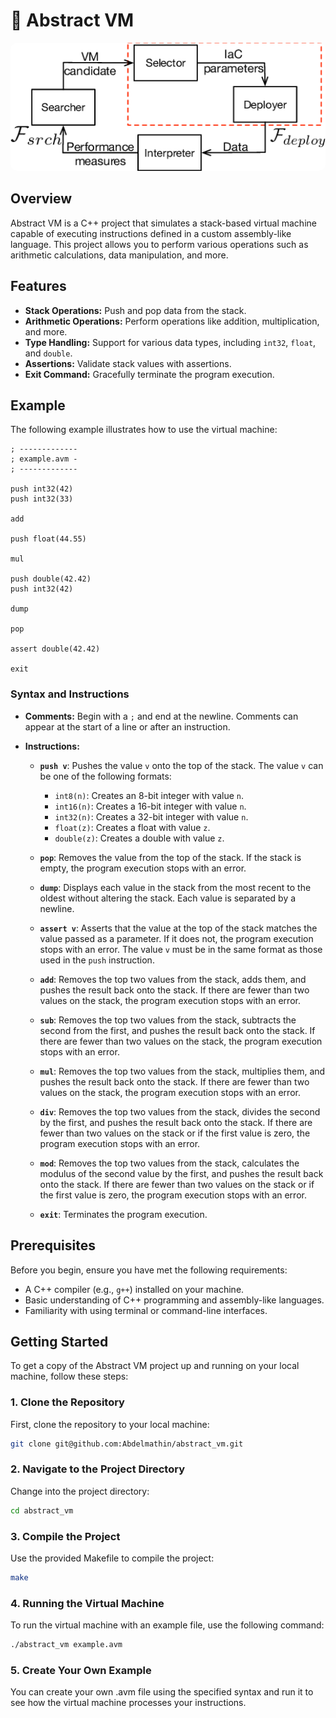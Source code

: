 # 🧩 Abstract VM

<p align="center">
    <a href="" target="_blank">
        <img style="border-radius: 10px;" src="docs/assets/img/banner.png" width="800" alt="Abstract VM" />
    </a>
</p>

## Overview
Abstract VM is a C++ project that simulates a stack-based virtual machine capable of executing instructions defined in a custom assembly-like language. This project allows you to perform various operations such as arithmetic calculations, data manipulation, and more.

## Features
- **Stack Operations:** Push and pop data from the stack.
- **Arithmetic Operations:** Perform operations like addition, multiplication, and more.
- **Type Handling:** Support for various data types, including `int32`, `float`, and `double`.
- **Assertions:** Validate stack values with assertions.
- **Exit Command:** Gracefully terminate the program execution.

## Example
The following example illustrates how to use the virtual machine:

```assembly
; -------------
; example.avm -
; -------------

push int32(42)
push int32(33)

add

push float(44.55)

mul

push double(42.42)
push int32(42)

dump

pop

assert double(42.42)

exit
```

### Syntax and Instructions

- **Comments:** Begin with a `;` and end at the newline. Comments can appear at the start of a line or after an instruction.

- **Instructions:**
  - **`push v`**: Pushes the value `v` onto the top of the stack. The value `v` can be one of the following formats:
    - `int8(n)`: Creates an 8-bit integer with value `n`.
    - `int16(n)`: Creates a 16-bit integer with value `n`.
    - `int32(n)`: Creates a 32-bit integer with value `n`.
    - `float(z)`: Creates a float with value `z`.
    - `double(z)`: Creates a double with value `z`.

  - **`pop`**: Removes the value from the top of the stack. If the stack is empty, the program execution stops with an error.

  - **`dump`**: Displays each value in the stack from the most recent to the oldest without altering the stack. Each value is separated by a newline.

  - **`assert v`**: Asserts that the value at the top of the stack matches the value passed as a parameter. If it does not, the program execution stops with an error. The value `v` must be in the same format as those used in the `push` instruction.

  - **`add`**: Removes the top two values from the stack, adds them, and pushes the result back onto the stack. If there are fewer than two values on the stack, the program execution stops with an error.

  - **`sub`**: Removes the top two values from the stack, subtracts the second from the first, and pushes the result back onto the stack. If there are fewer than two values on the stack, the program execution stops with an error.

  - **`mul`**: Removes the top two values from the stack, multiplies them, and pushes the result back onto the stack. If there are fewer than two values on the stack, the program execution stops with an error.

  - **`div`**: Removes the top two values from the stack, divides the second by the first, and pushes the result back onto the stack. If there are fewer than two values on the stack or if the first value is zero, the program execution stops with an error.

  - **`mod`**: Removes the top two values from the stack, calculates the modulus of the second value by the first, and pushes the result back onto the stack. If there are fewer than two values on the stack or if the first value is zero, the program execution stops with an error.

  - **`exit`**: Terminates the program execution.

## Prerequisites

Before you begin, ensure you have met the following requirements:

- A C++ compiler (e.g., `g++`) installed on your machine.
- Basic understanding of C++ programming and assembly-like languages.
- Familiarity with using terminal or command-line interfaces.

## Getting Started

To get a copy of the Abstract VM project up and running on your local machine, follow these steps:

### 1. Clone the Repository
First, clone the repository to your local machine:
```bash
git clone git@github.com:Abdelmathin/abstract_vm.git
```
### 2. Navigate to the Project Directory

Change into the project directory:

```bash
cd abstract_vm
```

### 3. Compile the Project

Use the provided Makefile to compile the project:

```bash
make
```

### 4. Running the Virtual Machine

To run the virtual machine with an example file, use the following command:

```bash
./abstract_vm example.avm
```

### 5. Create Your Own Example

You can create your own .avm file using the specified syntax and run it to see how the virtual machine processes your instructions.
